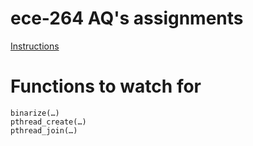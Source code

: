 # ece-264 AQ's assignments
[Instructions](https://engineering.purdue.edu/ece264/16au/hw/HW14)

# Functions to watch for
```
binarize(…)
pthread_create(…)
pthread_join(…)
```